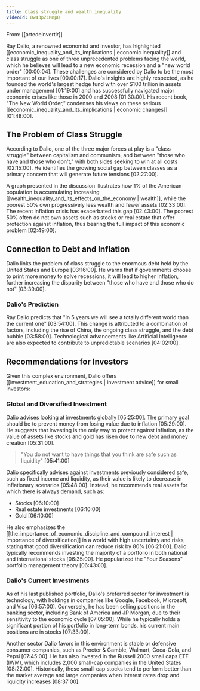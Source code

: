```yaml
---
title: Class struggle and wealth inequality
videoId: Dw43pZCMnpQ
---
```


From: [[artedeinvertir]] <br/> 

Ray Dalio, a renowned economist and investor, has highlighted [[economic_inequality_and_its_implications | economic inequality]] and class struggle as one of three unprecedented problems facing the world, which he believes will lead to a new economic recession and a "new world order" <a class="yt-timestamp" data-t="00:00:04">[00:00:04]</a>. These challenges are considered by Dalio to be the most important of our lives <a class="yt-timestamp" data-t="00:00:17">[00:00:17]</a>. Dalio's insights are highly respected, as he founded the world's largest hedge fund with over $100 trillion in assets under management <a class="yt-timestamp" data-t="01:19:00">[01:19:00]</a> and has successfully navigated major economic crises like those in 2000 and 2008 <a class="yt-timestamp" data-t="01:30:00">[01:30:00]</a>. His recent book, "The New World Order," condenses his views on these serious [[economic_inequality_and_its_implications | economic changes]] <a class="yt-timestamp" data-t="01:48:00">[01:48:00]</a>.

## The Problem of Class Struggle

According to Dalio, one of the three major forces at play is a "class struggle" between capitalism and communism, and between "those who have and those who don't," with both sides seeking to win at all costs <a class="yt-timestamp" data-t="02:15:00">[02:15:00]</a>. He identifies the growing social gap between classes as a primary concern that will generate future tensions <a class="yt-timestamp" data-t="02:27:00">[02:27:00]</a>.

A graph presented in the discussion illustrates how 1% of the American population is accumulating increasing [[wealth_inequality_and_its_effects_on_the_economy | wealth]], while the poorest 50% own progressively less wealth and fewer assets <a class="yt-timestamp" data-t="02:33:00">[02:33:00]</a>. The recent inflation crisis has exacerbated this gap <a class="yt-timestamp" data-t="02:43:00">[02:43:00]</a>. The poorest 50% often do not own assets such as stocks or real estate that offer protection against inflation, thus bearing the full impact of this economic problem <a class="yt-timestamp" data-t="02:49:00">[02:49:00]</a>.

## Connection to Debt and Inflation

Dalio links the problem of class struggle to the enormous debt held by the United States and Europe <a class="yt-timestamp" data-t="03:16:00">[03:16:00]</a>. He warns that if governments choose to print more money to solve recessions, it will lead to higher inflation, further increasing the disparity between "those who have and those who do not" <a class="yt-timestamp" data-t="03:39:00">[03:39:00]</a>.

### Dalio's Prediction
Ray Dalio predicts that "in 5 years we will see a totally different world than the current one" <a class="yt-timestamp" data-t="03:54:00">[03:54:00]</a>. This change is attributed to a combination of factors, including the rise of China, the ongoing class struggle, and the debt bubble <a class="yt-timestamp" data-t="03:58:00">[03:58:00]</a>. Technological advancements like Artificial Intelligence are also expected to contribute to unpredictable scenarios <a class="yt-timestamp" data-t="04:02:00">[04:02:00]</a>.

## Recommendations for Investors

Given this complex environment, Dalio offers [[investment_education_and_strategies | investment advice]] for small investors:

### Global and Diversified Investment
Dalio advises looking at investments globally <a class="yt-timestamp" data-t="05:25:00">[05:25:00]</a>. The primary goal should be to prevent money from losing value due to inflation <a class="yt-timestamp" data-t="05:29:00">[05:29:00]</a>. He suggests that investing is the only way to protect against inflation, as the value of assets like stocks and gold has risen due to new debt and money creation <a class="yt-timestamp" data-t="05:31:00">[05:31:00]</a>.

> "You do not want to have things that you think are safe such as liquidity" <a class="yt-timestamp" data-t="05:41:00">[05:41:00]</a>

Dalio specifically advises against investments previously considered safe, such as fixed income and liquidity, as their value is likely to decrease in inflationary scenarios <a class="yt-timestamp" data-t="05:48:00">[05:48:00]</a>. Instead, he recommends real assets for which there is always demand, such as:
*   Stocks <a class="yt-timestamp" data-t="06:10:00">[06:10:00]</a>
*   Real estate investments <a class="yt-timestamp" data-t="06:10:00">[06:10:00]</a>
*   Gold <a class="yt-timestamp" data-t="06:10:00">[06:10:00]</a>

He also emphasizes the [[the_importance_of_economic_discipline_and_compound_interest | importance of diversification]] in a world with high uncertainty and risks, stating that good diversification can reduce risk by 80% <a class="yt-timestamp" data-t="06:21:00">[06:21:00]</a>. Dalio typically recommends investing the majority of a portfolio in both national and international stocks <a class="yt-timestamp" data-t="06:35:00">[06:35:00]</a>. He popularized the "Four Seasons" portfolio management theory <a class="yt-timestamp" data-t="06:43:00">[06:43:00]</a>.

### Dalio's Current Investments
As of his last published portfolio, Dalio's preferred sector for investment is technology, with holdings in companies like Google, Facebook, Microsoft, and Visa <a class="yt-timestamp" data-t="06:57:00">[06:57:00]</a>. Conversely, he has been selling positions in the banking sector, including Bank of America and JP Morgan, due to their sensitivity to the economic cycle <a class="yt-timestamp" data-t="07:05:00">[07:05:00]</a>. While he typically holds a significant portion of his portfolio in long-term bonds, his current main positions are in stocks <a class="yt-timestamp" data-t="07:33:00">[07:33:00]</a>.

Another sector Dalio favors in this environment is stable or defensive consumer companies, such as Procter & Gamble, Walmart, Coca-Cola, and Pepsi <a class="yt-timestamp" data-t="07:45:00">[07:45:00]</a>. He has also invested in the Russell 2000 small caps ETF (IWM), which includes 2,000 small-cap companies in the United States <a class="yt-timestamp" data-t="08:22:00">[08:22:00]</a>. Historically, these small-cap stocks tend to perform better than the market average and large companies when interest rates drop and liquidity increases <a class="yt-timestamp" data-t="08:37:00">[08:37:00]</a>.